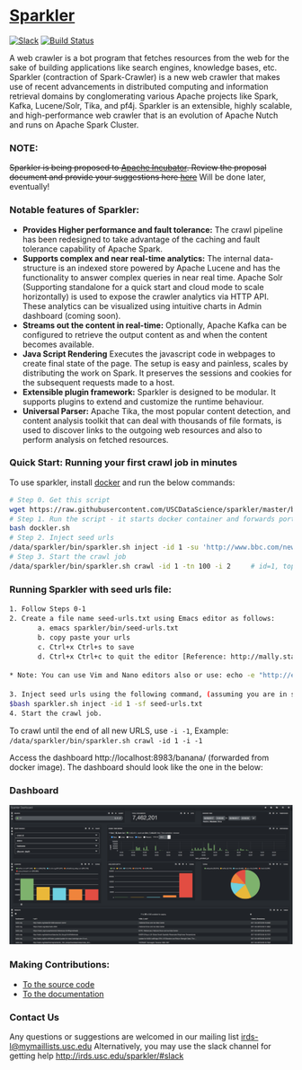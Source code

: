 

# [Sparkler](http://irds.usc.edu/sparkler/)

[![Slack](https://img.shields.io/badge/slack-@uscdatascience/sparkler-red.svg?logo=slack)](https://uscdatascience.slack.com/messages/sparkler/)
[![Build Status](https://travis-ci.org/USCDataScience/sparkler.svg?branch=master)](https://travis-ci.org/USCDataScience/sparkler)

A web crawler is a bot program that fetches resources from the web for the sake of building applications like search engines, knowledge bases, etc. Sparkler (contraction of Spark-Crawler) is a new web crawler that makes use of recent advancements in distributed computing and information retrieval domains by conglomerating various Apache projects like Spark, Kafka, Lucene/Solr, Tika, and pf4j. Sparkler is an extensible, highly scalable, and high-performance web crawler that is an evolution of Apache Nutch and runs on Apache Spark Cluster.

### NOTE:
~~Sparkler is being proposed to [Apache Incubator](http://incubator.apache.org/). Review the proposal document and provide your suggestions here [here](https://docs.google.com/document/d/1SU0YESlY5JViA9ezCSPr_SSF9e9VuvyFRICupGlfUKs/edit?usp=sharing)~~ Will be done later, eventually!

### Notable features of Sparkler:

* **Provides Higher performance and fault tolerance:** The crawl pipeline has been redesigned to take advantage of the caching and fault tolerance capability of Apache Spark.
* **Supports complex and near real-time analytics:** The internal data-structure is an indexed store powered by Apache Lucene and has the functionality to answer complex queries in near real time. Apache Solr (Supporting standalone for a quick start and cloud mode to scale horizontally) is used to expose the crawler analytics via HTTP API. These analytics can be visualized using intuitive charts in Admin dashboard (coming soon).
* **Streams out the content in real-time:** Optionally, Apache Kafka can be configured to retrieve the output content as and when the content becomes available.
* **Java Script Rendering** Executes the javascript code in webpages to create final state of the page. The setup is easy and painless, scales by distributing the work on Spark. It preserves the sessions and cookies for the subsequent requests made to a host.
* **Extensible plugin framework:** Sparkler is designed to be modular. It supports plugins to extend and customize the runtime behaviour.  
* **Universal Parser:** Apache Tika, the most popular content detection, and content analysis toolkit that can deal with thousands of file formats, is used to discover links to the outgoing web resources and also to perform analysis on fetched resources.

### Quick Start: Running your first crawl job in minutes
To use sparkler, install [docker](https://www.docker.com/community-edition#/download) and run the below commands:

```bash
# Step 0. Get this script
wget https://raw.githubusercontent.com/USCDataScience/sparkler/master/bin/dockler.sh
# Step 1. Run the script - it starts docker container and forwards ports to host
bash dockler.sh 
# Step 2. Inject seed urls
/data/sparkler/bin/sparkler.sh inject -id 1 -su 'http://www.bbc.com/news'
# Step 3. Start the crawl job
/data/sparkler/bin/sparkler.sh crawl -id 1 -tn 100 -i 2     # id=1, top 100 URLs, do -i=2 iterations
```
### Running Sparkler with seed urls file: 
```bash
1. Follow Steps 0-1
2. Create a file name seed-urls.txt using Emacs editor as follows:     
       a. emacs sparkler/bin/seed-urls.txt 
       b. copy paste your urls 
       c. Ctrl+x Ctrl+s to save  
       d. Ctrl+x Ctrl+c to quit the editor [Reference: http://mally.stanford.edu/~sr/computing/emacs.html]

* Note: You can use Vim and Nano editors also or use: echo -e "http://example1.com\nhttp://example2.com" >> seedfile.txt command.

3. Inject seed urls using the following command, (assuming you are in sparkler/bin directory) 
$bash sparkler.sh inject -id 1 -sf seed-urls.txt
4. Start the crawl job.
```
To crawl until the end of all new URLS, use `-i -1`, Example: `/data/sparkler/bin/sparkler.sh crawl -id 1 -i -1`

Access the dashboard http://localhost:8983/banana/  (forwarded from docker image). 
The dashboard should look like the one in the below:

### Dashboard
![](docs/Sparkler-Dashboard.png)

### Making Contributions:
 - [To the source code](http://irds.usc.edu/sparkler/dev/development-environment-setup.html#contributing-source)
 - [To the documentation](http://irds.usc.edu/sparkler/dev/contributing-to-docs.html)

### Contact Us

Any questions or suggestions are welcomed in our mailing list [irds-l@mymaillists.usc.edu](mailto:irds-l@mymaillists.usc.edu)
Alternatively, you may use the slack channel for getting help http://irds.usc.edu/sparkler/#slack
